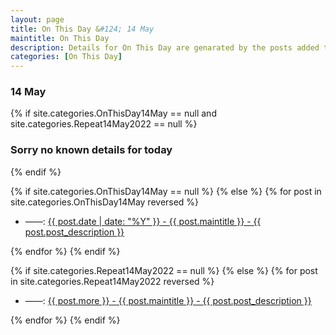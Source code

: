 ```yaml
---
layout: page
title: On This Day &#124; 14 May
maintitle: On This Day
description: Details for On This Day are genarated by the posts added to the website so the content is subject to changes/updates over time.
categories: [On This Day]
---
```


<h3>14 May</h3>

{% if site.categories.OnThisDay14May == null and site.categories.Repeat14May2022 == null %}
  <h3>Sorry no known details for today</h3>
{% endif %}

{% if site.categories.OnThisDay14May == null %}
{% else %}
{% for post in site.categories.OnThisDay14May reversed %}
<ul>
<li> ——: <a href="{{ post.url }}">{{ post.date | date: "%Y" }} - {{ post.maintitle }} - {{ post.post_description }}</a></li>
</ul>
{% endfor %}
{% endif %}

{% if site.categories.Repeat14May2022 == null %}
{% else %}
{% for post in site.categories.Repeat14May2022 reversed %}
<ul>
<li> ——: <a href="{{ post.url }}">{{ post.more }} - {{ post.maintitle }} - {{ post.post_description }}</a></li>
</ul>
{% endfor %}
{% endif %}
